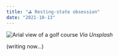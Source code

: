 ```yaml
---
title: "⛳ Resting-state obsession"
date: "2021-10-13"
---
```


![Arial view of a golf course](https://images.unsplash.com/photo-1500932334442-8761ee4810a7?ixid=MnwxMjA3fDB8MHxwaG90by1wYWdlfHx8fGVufDB8fHx8&ixlib=rb-1.2.1&auto=format&fit=crop&w=2070&q=80)
_Via Unsplash_

(writing now...)

